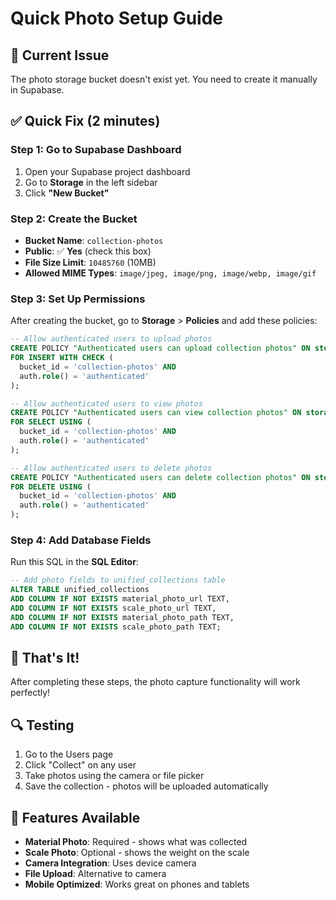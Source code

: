 # Quick Photo Setup Guide

## 🚨 Current Issue
The photo storage bucket doesn't exist yet. You need to create it manually in Supabase.

## ✅ Quick Fix (2 minutes)

### Step 1: Go to Supabase Dashboard
1. Open your Supabase project dashboard
2. Go to **Storage** in the left sidebar
3. Click **"New Bucket"**

### Step 2: Create the Bucket
- **Bucket Name**: `collection-photos`
- **Public**: ✅ **Yes** (check this box)
- **File Size Limit**: `10485760` (10MB)
- **Allowed MIME Types**: `image/jpeg, image/png, image/webp, image/gif`

### Step 3: Set Up Permissions
After creating the bucket, go to **Storage** > **Policies** and add these policies:

```sql
-- Allow authenticated users to upload photos
CREATE POLICY "Authenticated users can upload collection photos" ON storage.objects
FOR INSERT WITH CHECK (
  bucket_id = 'collection-photos' AND
  auth.role() = 'authenticated'
);

-- Allow authenticated users to view photos
CREATE POLICY "Authenticated users can view collection photos" ON storage.objects
FOR SELECT USING (
  bucket_id = 'collection-photos' AND
  auth.role() = 'authenticated'
);

-- Allow authenticated users to delete photos
CREATE POLICY "Authenticated users can delete collection photos" ON storage.objects
FOR DELETE USING (
  bucket_id = 'collection-photos' AND
  auth.role() = 'authenticated'
);
```

### Step 4: Add Database Fields
Run this SQL in the **SQL Editor**:

```sql
-- Add photo fields to unified_collections table
ALTER TABLE unified_collections 
ADD COLUMN IF NOT EXISTS material_photo_url TEXT,
ADD COLUMN IF NOT EXISTS scale_photo_url TEXT,
ADD COLUMN IF NOT EXISTS material_photo_path TEXT,
ADD COLUMN IF NOT EXISTS scale_photo_path TEXT;
```

## 🎉 That's It!
After completing these steps, the photo capture functionality will work perfectly!

## 🔍 Testing
1. Go to the Users page
2. Click "Collect" on any user
3. Take photos using the camera or file picker
4. Save the collection - photos will be uploaded automatically

## 📱 Features Available
- **Material Photo**: Required - shows what was collected
- **Scale Photo**: Optional - shows the weight on the scale
- **Camera Integration**: Uses device camera
- **File Upload**: Alternative to camera
- **Mobile Optimized**: Works great on phones and tablets
